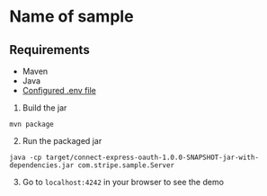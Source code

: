 # Name of sample

## Requirements

- Maven
- Java
- [Configured .env file](../../README.md)

1. Build the jar

```
mvn package
```

2. Run the packaged jar

```
java -cp target/connect-express-oauth-1.0.0-SNAPSHOT-jar-with-dependencies.jar com.stripe.sample.Server
```

3. Go to `localhost:4242` in your browser to see the demo
